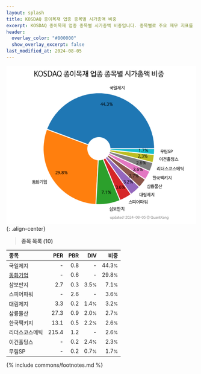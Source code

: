```yaml
---
layout: splash
title: KOSDAQ 종이목재 업종 종목별 시가총액 비중
excerpt: KOSDAQ 종이목재 업종 종목별 시가총액 비중입니다. 종목별로 주요 재무 지표를 함께 표시합니다.
header:
  overlay_color: "#800000"
  show_overlay_excerpt: false
last_modified_at: 2024-08-05
---
```



![KOSDAQ 종이목재 업종 종목별 시가총액 비중](/stats/sector/images/kosdaq_업종_종이목재_종목.png){: .align-center}


> **종목 목록 (10)**<a id="list"></a>

| **종목** | **PER** | **PBR** | **DIV** | **비중** |
| :------- | ------: | ------: | ------: | -------: |
| 국일제지 | - | 0.8 | - | 44.3<small>%</small> |
| [동화기업](/025900/) | - | 0.6 | - | 29.8<small>%</small> |
| 삼보판지 | 2.7 | 0.3 | 3.5<small>%</small> | 7.1<small>%</small> |
| 스피어파워 | - | 2.6 | - | 3.6<small>%</small> |
| 대림제지 | 3.3 | 0.2 | 1.4<small>%</small> | 3.2<small>%</small> |
| 삼륭물산 | 27.3 | 0.9 | 2.0<small>%</small> | 2.7<small>%</small> |
| 한국팩키지 | 13.1 | 0.5 | 2.2<small>%</small> | 2.6<small>%</small> |
| 리더스코스메틱 | 215.4 | 1.2 | - | 2.6<small>%</small> |
| 이건홀딩스 | - | 0.2 | 2.4<small>%</small> | 2.3<small>%</small> |
| 무림SP | - | 0.2 | 0.7<small>%</small> | 1.7<small>%</small> |

{% include commons/footnotes.md %}